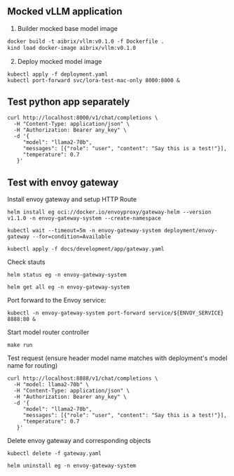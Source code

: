 ## Mocked vLLM application

1. Builder mocked base model image
```dockerfile
docker build -t aibrix/vllm:v0.1.0 -f Dockerfile .
kind load docker-image aibrix/vllm:v0.1.0
```

2. Deploy mocked model image
```shell
kubectl apply -f deployment.yaml
kubectl port-forward svc/lora-test-mac-only 8000:8000 &
```

## Test python app separately

```shell
curl http://localhost:8000/v1/chat/completions \
  -H "Content-Type: application/json" \
  -H "Authorization: Bearer any_key" \
  -d '{
     "model": "llama2-70b",
     "messages": [{"role": "user", "content": "Say this is a test!"}],
     "temperature": 0.7
   }'
```



## Test with envoy gateway

Install envoy gateway and setup HTTP Route
```
helm install eg oci://docker.io/envoyproxy/gateway-helm --version v1.1.0 -n envoy-gateway-system --create-namespace

kubectl wait --timeout=5m -n envoy-gateway-system deployment/envoy-gateway --for=condition=Available

kubectl apply -f docs/development/app/gateway.yaml
```

Check stauts
```
helm status eg -n envoy-gateway-system

helm get all eg -n envoy-gateway-system
```

Port forward to the Envoy service:
```
kubectl -n envoy-gateway-system port-forward service/${ENVOY_SERVICE} 8888:80 &
```

Start model router controller
```
make run
```

Test request (ensure header model name matches with deployment's model name for routing)
```shell
curl http://localhost:8888/v1/chat/completions \
  -H "model: llama2-70b" \
  -H "Content-Type: application/json" \
  -H "Authorization: Bearer any_key" \
  -d '{
     "model": "llama2-70b",
     "messages": [{"role": "user", "content": "Say this is a test!"}],
     "temperature": 0.7
   }'
```


Delete envoy gateway and corresponding objects
```
kubectl delete -f gateway.yaml

helm uninstall eg -n envoy-gateway-system
```